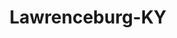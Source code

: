 ---
title: Lawrenceburg-KY
slug: lawrenceburg-ky
f_state:
- cms/state/kentucky.md
f_locations:
- cms/payday-loan/a-cash-check-inc-340.md
- cms/payday-loan/cash-a-check-6394.md
- cms/payday-loan/cash-a-check-6401.md
- cms/payday-loan/cash-express-7189.md
- cms/payday-loan/cash-express-7212.md
- cms/payday-loan/check-advance-10226.md
- cms/payday-loan/check-4-check-inc-14130.md
updated-on: '2024-05-30T13:41:28.615Z'
created-on: '2024-05-30T13:41:28.615Z'
published-on: '2024-05-30T13:54:32.469Z'
f_city: Lawrenceburg
layout: '[city].html'
tags: city
---